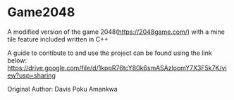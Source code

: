 # Game2048
A modified version of the game 2048(https://2048game.com/) with a mine tile feature included written in C++


A guide to contibute  to and use the project can be found using the link below:
https://drive.google.com/file/d/1kppR76tcY80k6smASAzloomY7X3F5k7K/view?usp=sharing



Original Author: Davis Poku Amankwa


